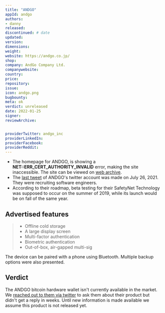 ```yaml
---
title: "ANDGO"
appId: andgo
authors:
- danny
released: 
discontinued: # date
updated: 
version:
dimensions: 
weight: 
website: https://andgo.co.jp/
shop:
company: AndGo Company Ltd.
companywebsite: 
country: 
price: 
repository:
issue:
icon: andgo.png
bugbounty:
meta: ok
verdict: unreleased
date: 2022-01-25
signer:
reviewArchive:


providerTwitter: andgo_inc
providerLinkedIn: 
providerFacebook: 
providerReddit: 
---
```



- The homepage for ANDGO, is showing a **NET::ERR_CERT_AUTHORITY_INVALID** error, making the site inaccessible. The site can be viewed on [web archive](https://web.archive.org/web/20210225095325/https://andgo.co.jp/en). 
- The [last tweet](https://twitter.com/andgo_inc/status/1419606751750483973) of ANDGO's twitter account was made on July 26, 2021. They were recruiting software engineers.
- According to their roadmap, beta testing for their SafetyNet Technology was supposed to occur on the summer of 2019, while its launch would be on fall of the same year.

## Advertised features

> - Offline cold storage
> - A large display screen
> - Multi-factor authentication
> - Biometric authentication
> - Out-of-box, air-gapped multi-sig

The device can be paired with a phone using Bluetooth. Multiple backup options were also presented. 

## Verdict

The ANDGO bitcoin hardware wallet isn't currently available in the market. We [reached out to them via twitter](https://twitter.com/BitcoinWalletz/status/1485890405921337344) to ask them about their product but didn't get a reply in weeks. Until new information is made available we assume this product is not released yet.
